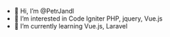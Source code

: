 - 👋 Hi, I’m @PetrJandl
- 👀 I’m interested in Code Igniter PHP, jquery, Vue.js
- 🌱 I’m currently learning Vue.js, Laravel

<!---
PetrJandl/PetrJandl is a ✨ special ✨ repository because its `README.md` (this file) appears on your GitHub profile.
You can click the Preview link to take a look at your changes.
--->
